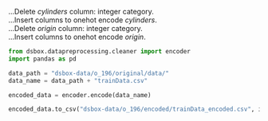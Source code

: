 ...Delete *cylinders* column: integer category.  
...Insert columns to onehot encode *cylinders*.  
...Delete *origin* column: integer category.  
...Insert columns to onehot encode *origin*.  

```python
from dsbox.datapreprocessing.cleaner import encoder
import pandas as pd

data_path = "dsbox-data/o_196/original/data/"
data_name = data_path + "trainData.csv"

encoded_data = encoder.encode(data_name)

encoded_data.to_csv("dsbox-data/o_196/encoded/trainData_encoded.csv", index=False)
```
